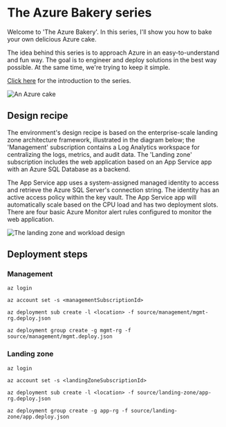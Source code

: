 # The Azure Bakery series

Welcome to 'The Azure Bakery'. In this series, I'll show you how to bake your own delicious Azure cake.

The idea behind this series is to approach Azure in an easy-to-understand and fun way. The goal is to engineer and deploy solutions in the best way possible. At the same time, we're trying to keep it simple.

[Click here](https://itnext.io/the-azure-bakery-series-introduction-277be6b7cdd3?source=friends_link&sk=5a0f506c63bd47be964728d462ace005 "The Azure Bakery series: Introduction") for the introduction to the series.

![An Azure cake](https://github.com/smorenburg/the-azure-bakery-series/blob/main/images/the-azure-bakery-series-cake.png?raw=true)

## Design recipe

The environment's design recipe is based on the enterprise-scale landing zone architecture framework, illustrated in the diagram below; the 'Management' subscription contains a Log Analytics workspace for centralizing the logs, metrics, and audit data. The 'Landing zone' subscription includes the web application based on an App Service app with an Azure SQL Database as a backend.

The App Service app uses a system-assigned managed identity to access and retrieve the Azure SQL Server's connection string. The identity has an active access policy within the key vault. The App Service app will automatically scale based on the CPU load and has two deployment slots. There are four basic Azure Monitor alert rules configured to monitor the web application.

![The landing zone and workload design](https://github.com/smorenburg/the-azure-bakery-series/blob/main/images/the-azure-bakery-series-landing-zone-design.png?raw=true)

## Deployment steps

### Management

`az login`

`az account set -s <managementSubscriptionId>`

`az deployment sub create -l <location> -f source/management/mgmt-rg.deploy.json`

`az deployment group create -g mgmt-rg -f source/management/mgmt.deploy.json`

### Landing zone

`az login`

`az account set -s <landingZoneSubscriptionId>`

`az deployment sub create -l <location> -f source/landing-zone/app-rg.deploy.json`

`az deployment group create -g app-rg -f source/landing-zone/app.deploy.json`
